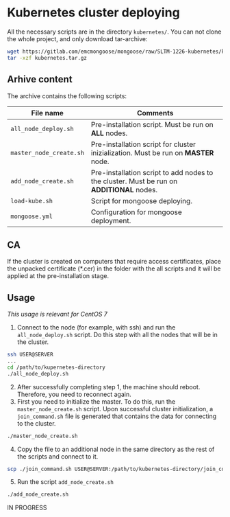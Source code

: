 # Kubernetes cluster deploying

All the necessary scripts are in the directory `kubernetes/`. You can not clone the whole project, and only download tar-archive:
```bash
wget https://gitlab.com/emcmongoose/mongoose/raw/SLTM-1226-kubernetes/kubernetes.tar.gz
tar -xzf kubernetes.tar.gz 
```

## Arhive content

The archive contains the following scripts:

| File name | Comments |
| ------ | ------ |
| `all_node_deploy.sh` | Pre-installation script. Must be run on **ALL** nodes. |
| `master_node_create.sh` | Pre-installation script for cluster inizialization. Must be run on **MASTER** node. |
| `add_node_create.sh` | Pre-installation script to add nodes to the cluster. Must be run on **ADDITIONAL** nodes. |
| `load-kube.sh` | Script for mongoose deploying. |
| `mongoose.yml` | Configuration for mongoose deployment. |

## CA

If the cluster is created on computers that require access certificates, place the unpacked certificate (*.cer) in the folder with the  all scripts and it will be applied at the pre-installation stage.

## Usage

*This usage is relevant for CentOS 7*

1.  Connect to the node (for example, with ssh) and run the `all_node_deploy.sh` script. Do this step with all the nodes that will be in the cluster. 
```bash
ssh USER@SERVER
...
cd /path/to/kupernetes-directory
./all_node_deploy.sh
```
2.  After successfully completing step 1, the machine should reboot. Therefore, you need to reconnect again.
3.  First you need to initialize the master. To do this, run the `master_node_create.sh` script. Upon successful cluster initialization, a `join_command.sh` file is generated that contains the data for connecting to the cluster.
```bash
./master_node_create.sh
```
4.  Copy the file to an additional node in the same directory as the rest of the scripts and connect to it.
```bash
scp ./join_command.sh USER@SERVER:/path/to/kubernetes-directory/join_command.sh
```
5.  Run the script `add_node_create.sh`
```bash
./add_node_create.sh
```


IN PROGRESS